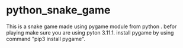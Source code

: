 # python_snake_game
This is a snake game made using pygame module from python .
befor playing make sure you are using pyton 3.11.1.
install pygame by using command "pip3 install pygame".
